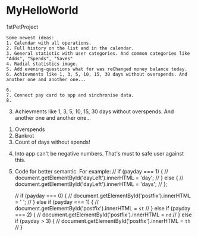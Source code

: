 # MyHelloWorld

 1stPetProject

<!-- CONCEPTS -->
    Some newest ideas:
    1. Calendar with all operations.
    2. Full history on the list and in the calendar.
    3. General statistic with user categories. And common categories like "Adds", "Spends", "Saves"
    4. Radial statistics image.
    5. Add evening-questions what for was reChanged money balance today.
    6. Achievments like 1, 3, 5, 10, 15, 30 days without overspends. And another one and another one...
<!--5. --CANCELED-- Quest 5, part 2: Add list with 1-28 numbers for chosing date of payday. -->
    6. 
    7. Connect pay card to app and sinchronise data.
    8. 


<!-- NOTES -->
<!--1. --DONE--     Result from input must be written like Object with "comment", "amount", "color". -->
<!--2. --DONE--     Input with added/lessed moneys must accept only numbers. -->
3.  Achievments like 1, 3, 5, 10, 15, 30 days without overspends. And another one and another one...
  1) Overspends
  2) Bankrot
  3) Count of days without spends!


4.  Into app can't be negative numbers. 
    That's must to safe user against this.

5. Code for better semantic. For example:
    // if (payday === 1) {
    //     document.getElementById('dayLeft').innerHTML = 'day';
    // } else {
    //     document.getElementById('dayLeft').innerHTML = 'days';
    // };

    // if (payday === 0) {
    //     document.getElementById('postfix').innerHTML = ' ';
    // } else if (payday === 1) {
    //     document.getElementById('postfix').innerHTML = `st`
    // } else if (payday === 2) {
    //     document.getElementById('postfix').innerHTML = `nd`
    // } else if (payday > 3) {
    //     document.getElementById('postfix').innerHTML = `th`
    // }
